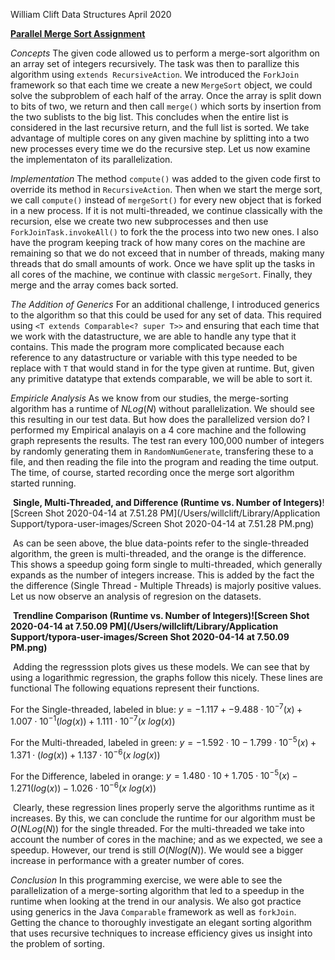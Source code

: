 William Clift
Data Structures
April 2020

<u>**Parallel Merge Sort Assignment**</u>

*Concepts*
	The given code allowed us to perform a merge-sort algorithm on an array set of integers recursively. The task was then to parallize this algorithm using  `extends RecursiveAction`. We introduced the `ForkJoin` framework so that each time we create a new `MergeSort` object, we could solve the subproblem of each half of the array. Once the array is split down to bits of two, we return and then call `merge()` which sorts by insertion from the two sublists to the big list. This concludes when the entire list is considered in the last recursive return, and the full list is sorted. We take advantage of multiple cores on any given machine by splitting into a two new processes every time we do the recursive step. Let us now examine the implementaton of its parallelization. 

*Implementation*
	The method `compute()` was added to the given code first to override its method in `RecursiveAction`. Then when we start the merge sort, we call `compute()` instead of `mergeSort()` for every new object that is forked in a new process. If it is not multi-threaded, we continue classically with the recursion, else we create two new subprocesses and then use `ForkJoinTask.invokeAll()` to fork the the process into two new ones. I also have the program keeping track of how many cores on the machine are remaining so that we do not exceed that in number of threads, making many threads that do small amounts of work. Once we have split up the tasks in all cores of the machine, we continue with classic `mergeSort`. Finally, they merge and the array comes back sorted.

*The Addition of Generics* 
	For an additional challenge, I introduced generics to the algorithm so that this could be used for any set of data. This required using `<T extends Comparable<? super T>>` and ensuring that each time that we work with the datastructure, we are able to handle any type that it contains. This made the program more complicated because each reference to any datastructure or variable with this type needed to be replace with `T` that would stand in for the type given at runtime. But, given any primitive datatype that extends comparable, we will be able to sort it. 

*Empiricle Analysis*
	As we know from our studies, the merge-sorting algorithm has a runtime of $N Log(N)$ without parallelization. We should see this resulting in our test data. But how does the parallelized version do? I performed my Empirical analayis on a $4$ core machine and the following graph represents the results. The test ran every 100,000 number of integers by randomly generating them in `RandomNumGenerate`, transfering these to a file, and then reading the file into the program and reading the time output. The time, of course, started recording once the merge sort algorithm started running.

​				**Single, Multi-Threaded, and Difference (Runtime vs. Number of Integers)**![Screen Shot 2020-04-14 at 7.51.28 PM](/Users/willclift/Library/Application Support/typora-user-images/Screen Shot 2020-04-14 at 7.51.28 PM.png)		

​	As can be seen above, the blue data-points refer to the single-threaded algorithm, the green is multi-threaded, and the orange is the difference. This shows a speedup going form single to multi-threaded, which generally expands as the number of integers increase. This is added by the fact the the difference (Single Thread - Multiple Threads) is majorly positive values. Let us now observe an analysis of regresion on the datasets.

​								**Trendline Comparison (Runtime vs. Number of Integers)![Screen Shot 2020-04-14 at 7.50.09 PM](/Users/willclift/Library/Application Support/typora-user-images/Screen Shot 2020-04-14 at 7.50.09 PM.png)**

​	Adding the regresssion plots gives us these models. We can see that by using a logarithmic regression, the graphs follow this nicely. These lines are functional  The following equations represent their functions.

For the Single-threaded, labeled in blue:
	$y=-1.117+ -9.488\cdot 10^{-7}(x)+1.007\cdot 10^{-1}(log(x))+1.111\cdot 10^{-7}(x~log(x))$

For the Multi-threaded, labeled in green:
	$y=-1.592\cdot 10-1.799\cdot 10^{-5}(x)+1.371\cdot(log(x))+1.137\cdot 10^{-6}(x~ log(x))$

For the Difference, labeled in orange:
	$y=1.480\cdot 10+1.705\cdot 10^{-5}(x)-1.271(log(x))-1.026\cdot 10^{-6}(x ~log(x))$

​	Clearly, these regression lines properly serve the algorithms runtime as it increases. By this, we can conclude the runtime for our algorithm must be $O(N Log(N))$ for the single threaded. For the multi-threaded we take into account the number of cores in the machine; and as we expected, we see a speedup. However, our trend is still $O(Nlog(N))$. We would see a bigger increase in performance with a greater number of cores. 

*Conclusion*
	In this programming exercise, we were able to see the parallelization of a merge-sorting algorithm that led to a speedup in the runtime when looking at the trend in our analysis. We also got practice using generics in the Java `Comparable` framework as well as `forkJoin`. Getting the chance to thoroughly investigate an elegant sorting algorithm that uses recursive techniques to increase efficiency gives us insight into the problem of sorting. 

